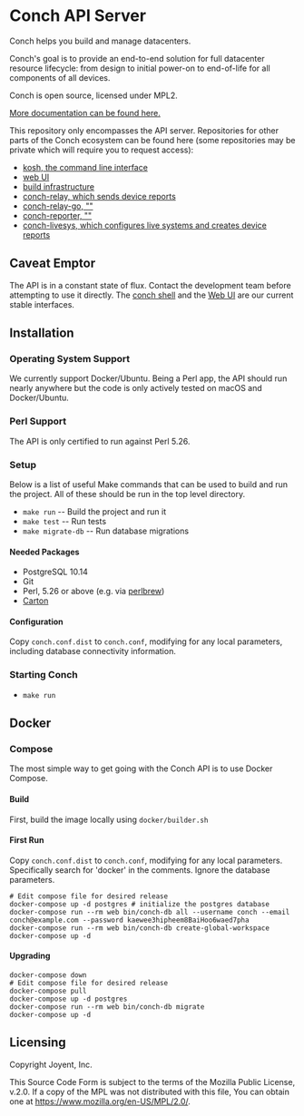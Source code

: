 # Conch API Server

Conch helps you build and manage datacenters.

Conch's goal is to provide an end-to-end solution for full datacenter resource
lifecycle: from design to initial power-on to end-of-life for all components of
all devices.

Conch is open source, licensed under MPL2.

[More documentation can be found here.](https://joyent.github.io/conch/)

This repository only encompasses the API server. Repositories for other parts of
the Conch ecosystem can be found here (some repositories may be private which
will require you to request access):

* [kosh, the command line interface](https://github.com/joyent/kosh)
* [web UI](https://github.com/joyent/conch-ui)
* [build infrastructure](https://github.com/joyent/buildops-infra)
* [conch-relay, which sends device reports](https://github.com/joyent/conch-relay)
* [conch-relay-go, ""](https://github.com/joyent/conch-relay-go)
* [conch-reporter, ""](https://github.com/joyent/conch-reporter)
* [conch-livesys, which configures live systems and creates device reports](https://github.com/joyent/conch-livesys)

## Caveat Emptor

The API is in a constant state of flux. Contact the development team before
attempting to use it directly.
The [conch shell](https://github.com/joyent/kosh)
and the [Web UI](https://github.com/joyent/conch-ui) are our current stable interfaces.

## Installation

### Operating System Support

We currently support Docker/Ubuntu. Being a Perl app, the API
should run nearly anywhere but the code is only actively tested on macOS and
Docker/Ubuntu.

### Perl Support

The API is only certified to run against Perl 5.26.

### Setup

Below is a list of useful Make commands that can be used to build and run the
project. All of these should be run in the top level directory.

* `make run` -- Build the project and run it
* `make test` -- Run tests
* `make migrate-db` -- Run database migrations

#### Needed Packages

* PostgreSQL 10.14
* Git
* Perl, 5.26 or above (e.g. via [perlbrew](https://perlbrew.pl/))
* [Carton](https://metacpan.org/dist/Carton)

#### Configuration

Copy `conch.conf.dist` to `conch.conf`, modifying for any local parameters,
including database connectivity information.

### Starting Conch

* `make run`

## Docker

### Compose

The most simple way to get going with the Conch API is to use Docker Compose.

#### Build

First, build the image locally using `docker/builder.sh`

#### First Run

Copy `conch.conf.dist` to `conch.conf`, modifying for any local parameters.
Specifically search for 'docker' in the comments. Ignore the database
parameters.


```
# Edit compose file for desired release
docker-compose up -d postgres # initialize the postgres database
docker-compose run --rm web bin/conch-db all --username conch --email conch@example.com --password kaewee3hipheem8BaiHoo6waed7pha
docker-compose run --rm web bin/conch-db create-global-workspace
docker-compose up -d
```

#### Upgrading

```
docker-compose down
# Edit compose file for desired release
docker-compose pull
docker-compose up -d postgres
docker-compose run --rm web bin/conch-db migrate
docker-compose up -d
```


## Licensing

Copyright Joyent, Inc.

This Source Code Form is subject to the terms of the Mozilla Public License,
v.2.0. If a copy of the MPL was not distributed with this file, You can obtain
one at <https://www.mozilla.org/en-US/MPL/2.0/>.
